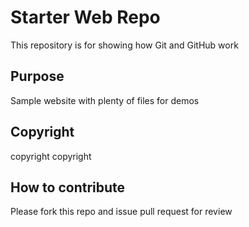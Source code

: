 # Starter Web Repo

This repository is for showing how Git and GitHub work

## Purpose

Sample website with plenty of files for demos

## Copyright
copyright copyright

## How to contribute

Please fork this repo and issue pull request for review
